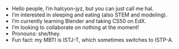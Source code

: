 - Hello people, I’m halcyon-jyz, but you can just call me hal.
- I’m interested in sleeping and eating (also STEM and modeling).
- I’m currently learning Blender and taking CS50 on EdX.
- I’m looking to collaborate on nothing at the moment!
- Pronouns: she/they.
- Fun fact: my MBTI is ISTJ-T, which sometimes switches to ISTP-A.

<!---
halcyon-jyz/halcyon-jyz is a ✨ special ✨ repository because its `README.md` (this file) appears on your GitHub profile.
You can click the Preview link to take a look at your changes.
--->
